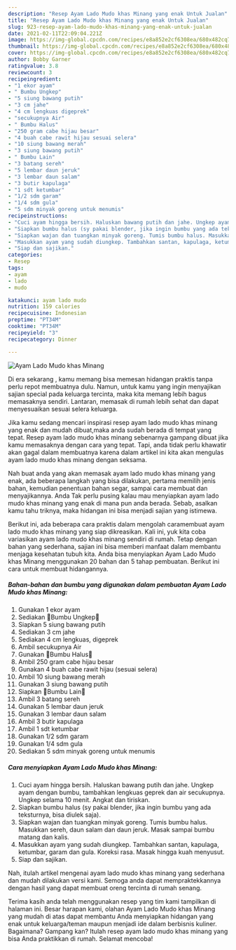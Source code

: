 ```yaml
---
description: "Resep Ayam Lado Mudo khas Minang yang enak Untuk Jualan"
title: "Resep Ayam Lado Mudo khas Minang yang enak Untuk Jualan"
slug: 923-resep-ayam-lado-mudo-khas-minang-yang-enak-untuk-jualan
date: 2021-02-11T22:09:04.221Z
image: https://img-global.cpcdn.com/recipes/e8a852e2cf6308ea/680x482cq70/ayam-lado-mudo-khas-minang-foto-resep-utama.jpg
thumbnail: https://img-global.cpcdn.com/recipes/e8a852e2cf6308ea/680x482cq70/ayam-lado-mudo-khas-minang-foto-resep-utama.jpg
cover: https://img-global.cpcdn.com/recipes/e8a852e2cf6308ea/680x482cq70/ayam-lado-mudo-khas-minang-foto-resep-utama.jpg
author: Bobby Garner
ratingvalue: 3.8
reviewcount: 3
recipeingredient:
- "1 ekor ayam"
- " Bumbu Ungkep"
- "5 siung bawang putih"
- "3 cm jahe"
- "4 cm lengkuas digeprek"
- "secukupnya Air"
- " Bumbu Halus"
- "250 gram cabe hijau besar"
- "4 buah cabe rawit hijau sesuai selera"
- "10 siung bawang merah"
- "3 siung bawang putih"
- " Bumbu Lain"
- "3 batang sereh"
- "5 lembar daun jeruk"
- "3 lembar daun salam"
- "3 butir kapulaga"
- "1 sdt ketumbar"
- "1/2 sdm garam"
- "1/4 sdm gula"
- "5 sdm minyak goreng untuk menumis"
recipeinstructions:
- "Cuci ayam hingga bersih. Haluskan bawang putih dan jahe. Ungkep ayam dengan bumbu, tambahkan lengkuas geprek dan air secukupnya. Ungkep selama 10 menit. Angkat dan tiriskan."
- "Siapkan bumbu halus (sy pakai blender, jika ingin bumbu yang ada teksturnya, bisa diulek saja)."
- "Siapkan wajan dan tuangkan minyak goreng. Tumis bumbu halus. Masukkan sereh, daun salam dan daun jeruk. Masak sampai bumbu matang dan kalis."
- "Masukkan ayam yang sudah diungkep. Tambahkan santan, kapulaga, ketumbar, garam dan gula. Koreksi rasa. Masak hingga kuah menyusut."
- "Siap dan sajikan."
categories:
- Resep
tags:
- ayam
- lado
- mudo

katakunci: ayam lado mudo 
nutrition: 159 calories
recipecuisine: Indonesian
preptime: "PT34M"
cooktime: "PT34M"
recipeyield: "3"
recipecategory: Dinner

---
```



![Ayam Lado Mudo khas Minang](https://img-global.cpcdn.com/recipes/e8a852e2cf6308ea/680x482cq70/ayam-lado-mudo-khas-minang-foto-resep-utama.jpg)

Di era  sekarang , kamu memang bisa memesan hidangan praktis tanpa perlu repot membuatnya dulu. Namun, untuk kamu yang ingin menyajikan sajian special pada keluarga tercinta, maka kita memang lebih bagus memasaknya sendiri. Lantaran, memasak di rumah lebih sehat dan dapat menyesuaikan sesuai selera keluarga.

Jika kamu sedang mencari inspirasi resep ayam lado mudo khas minang yang enak dan mudah dibuat,maka anda sudah berada di tempat yang tepat. Resep ayam lado mudo khas minang  sebenarnya gampang dibuat jika kamu memasaknya dengan cara yang tepat. Tapi, anda tidak perlu khawatir akan gagal dalam membuatnya 
karena dalam artikel ini kita akan mengulas ayam lado mudo khas minang dengan seksama.  



Nah buat anda yang akan memasak ayam lado mudo khas minang yang enak, ada beberapa langkah yang bisa dilakukan, pertama memilih jenis bahan, kemudian penentuan bahan segar, sampai cara membuat dan menyajikannya. Anda Tak perlu pusing kalau mau menyiapkan ayam lado mudo khas minang yang enak di mana pun anda berada. Sebab, asalkan kamu  tahu triknya, maka hidangan ini bisa menjadi sajian yang istimewa.

Berikut ini, ada beberapa cara praktis  dalam mengolah caramembuat ayam lado mudo khas minang yang siap dikreasikan. Kali ini, yuk kita coba variasikan ayam lado mudo khas minang sendiri di rumah. Tetap dengan bahan yang sederhana, sajian ini bisa memberi manfaat dalam membantu menjaga kesehatan tubuh kita. Anda bisa menyiapkan Ayam Lado Mudo khas Minang menggunakan 20 bahan dan 5 tahap pembuatan. Berikut ini cara untuk membuat hidangannya.

<!--inarticleads1-->

##### Bahan-bahan dan bumbu yang digunakan dalam pembuatan Ayam Lado Mudo khas Minang:

1. Gunakan 1 ekor ayam
1. Sediakan  🍁Bumbu Ungkep🍁
1. Siapkan 5 siung bawang putih
1. Sediakan 3 cm jahe
1. Sediakan 4 cm lengkuas, digeprek
1. Ambil secukupnya Air
1. Gunakan  🍁Bumbu Halus🍁
1. Ambil 250 gram cabe hijau besar
1. Gunakan 4 buah cabe rawit hijau (sesuai selera)
1. Ambil 10 siung bawang merah
1. Gunakan 3 siung bawang putih
1. Siapkan  🍁Bumbu Lain🍁
1. Ambil 3 batang sereh
1. Gunakan 5 lembar daun jeruk
1. Gunakan 3 lembar daun salam
1. Ambil 3 butir kapulaga
1. Ambil 1 sdt ketumbar
1. Gunakan 1/2 sdm garam
1. Gunakan 1/4 sdm gula
1. Sediakan 5 sdm minyak goreng untuk menumis




<!--inarticleads2-->

##### Cara menyiapkan Ayam Lado Mudo khas Minang:

1. Cuci ayam hingga bersih. Haluskan bawang putih dan jahe. Ungkep ayam dengan bumbu, tambahkan lengkuas geprek dan air secukupnya. Ungkep selama 10 menit. Angkat dan tiriskan.
1. Siapkan bumbu halus (sy pakai blender, jika ingin bumbu yang ada teksturnya, bisa diulek saja).
1. Siapkan wajan dan tuangkan minyak goreng. Tumis bumbu halus. Masukkan sereh, daun salam dan daun jeruk. Masak sampai bumbu matang dan kalis.
1. Masukkan ayam yang sudah diungkep. Tambahkan santan, kapulaga, ketumbar, garam dan gula. Koreksi rasa. Masak hingga kuah menyusut.
1. Siap dan sajikan.




Nah, itulah artikel mengenai  ayam lado mudo khas minang  yang sederhana dan mudah dilakukan versi kami. Semoga anda dapat mempraktekkannya dengan hasil yang dapat membuat oreng tercinta di rumah senang. 

Terima kasih anda telah menggunakan resep yang tim kami tampilkan di halaman ini. Besar harapan kami, olahan  Ayam Lado Mudo khas Minang yang mudah di atas dapat membantu Anda menyiapkan hidangan yang enak untuk keluarga/teman maupun menjadi ide dalam berbisnis kuliner. Bagaimana? Gampang kan? Itulah resep ayam lado mudo khas minang yang bisa Anda praktikkan di rumah. Selamat mencoba!

